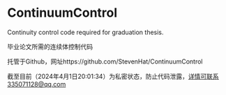 # ContinuumControl
Continuity control code required for graduation thesis.

毕业论文所需的连续体控制代码

托管于Github，网址https://github.com/StevenHat/ContinuumControl

截至目前（2024年4月1日20:01:34）为私密状态，防止代码泄露，详情可联系335071128@qq.com